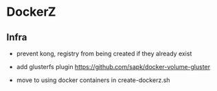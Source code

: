 # DockerZ

## Infra

- prevent kong, registry from being created if they already exist

- add glusterfs plugin https://github.com/sapk/docker-volume-gluster

- move to using docker containers in create-dockerz.sh
